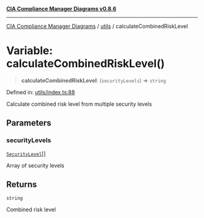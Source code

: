 [**CIA Compliance Manager Diagrams v0.8.6**](../../README.md)

***

[CIA Compliance Manager Diagrams](../../modules.md) / [utils](../README.md) / calculateCombinedRiskLevel

# Variable: calculateCombinedRiskLevel()

> **calculateCombinedRiskLevel**: (`securityLevels`) => `string`

Defined in: [utils/index.ts:88](https://github.com/Hack23/cia-compliance-manager/blob/050a250237d6f621490781dbdf95155919f35aed/src/utils/index.ts#L88)

Calculate combined risk level from multiple security levels

## Parameters

### securityLevels

[`SecurityLevel`](../../index/type-aliases/SecurityLevel.md)[]

Array of security levels

## Returns

`string`

Combined risk level
